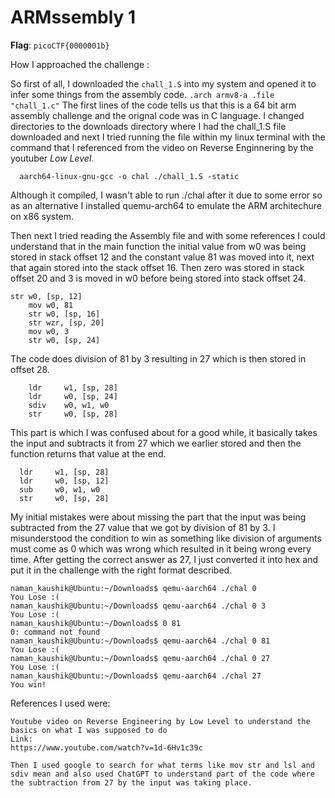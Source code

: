# ARMssembly 1

**Flag**: `picoCTF{0000001b}`

How I approached the challenge :

So first of all, I downloaded the `chall_1.S` into my system and opened it to infer some things from the assembly code.
``
.arch armv8-a
.file	"chall_1.c"
 ``
 The first lines of the code tells us that this is a 64 bit arm assembly challenge and the orignal code was in C language.
 I changed directories to the downloads directory where I had the chall_1.S file downloaded and next I tried running the file within my linux terminal with the command that I referenced from the video on Reverse Enginnering by the youtuber *Low Level*.
```
  aarch64-linux-gnu-gcc -o chal ./chall_1.S -static
```
Although it compiled, I wasn't able to run ./chal after it due to some error so as an alternative I installed quemu-arch64 to emulate the ARM architechure on x86 system.

Then next I tried reading the Assembly file and with some references I could understand that in the main function the initial value from w0 was being stored in stack offset 12 and the constant value 81 was moved into it, next that again stored into the stack offset 16.
Then zero was stored in stack offset 20 and 3 is moved in w0 before being stored into stack offset 24.

```
str	w0, [sp, 12]
	mov	w0, 81
	str	w0, [sp, 16]
	str	wzr, [sp, 20]
	mov	w0, 3
	str	w0, [sp, 24]
```
The code does division of 81 by 3 resulting in 27 which is then stored in offset 28.

```
    ldr     w1, [sp, 28]        
    ldr     w0, [sp, 24]         
    sdiv    w0, w1, w0            
    str     w0, [sp, 28]         

```
This part is which I was confused about for a good while, it basically takes the input and subtracts it from 27 which we earlier stored and then the function returns that value at the end.
```
  ldr     w1, [sp, 28]         
  ldr     w0, [sp, 12]        
  sub     w0, w1, w0            
  str     w0, [sp, 28]
```

My initial mistakes were about missing the part that the input was being subtracted from the 27 value that we got by division of 81 by 3. I misunderstood the condition to win as something like division of arguments must come as 0 which was wrong which resulted in it being wrong every time.
After getting the correct answer as 27, I just converted it into hex and put it in the challenge with the right format described.

```
naman_kaushik@Ubuntu:~/Downloads$ qemu-aarch64 ./chal 0
You Lose :(
naman_kaushik@Ubuntu:~/Downloads$ qemu-aarch64 ./chal 0 3
You Lose :(
naman_kaushik@Ubuntu:~/Downloads$ 0 81
0: command not found
naman_kaushik@Ubuntu:~/Downloads$ qemu-aarch64 ./chal 0 81
You Lose :(
naman_kaushik@Ubuntu:~/Downloads$ qemu-aarch64 ./chal 0 27
You Lose :(
naman_kaushik@Ubuntu:~/Downloads$ qemu-aarch64 ./chal 27
You win!
```



References I used were:
```
Youtube video on Reverse Engineering by Low Level to understand the basics on what I was supposed to do
Link:
https://www.youtube.com/watch?v=1d-6Hv1c39c

Then I used google to search for what terms like mov str and lsl and sdiv mean and also used ChatGPT to understand part of the code where the subtraction from 27 by the input was taking place.
```
